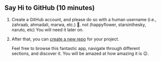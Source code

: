 ## Say Hi to GitHub (10 minutes)

1. Create a GitHub account, and please do so with a human username (i.e., zahraab, ahmadali, marwa, etc.) 🙂. not (happyflower, starsinthesky, naruto, etc) You will need it later on.

2. After that, you can [create a new repo](https://docs.github.com/en/get-started/quickstart/create-a-repo) for your project. 
 
   Feel free to browse this fantastic app, navigate through different sections, and discover it. You will be amazed at how amazing it is 😉.
